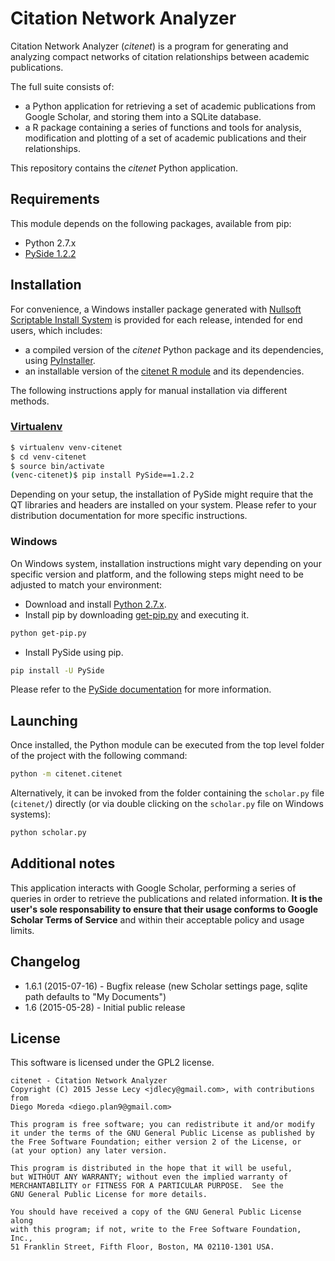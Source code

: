 # Citation Network Analyzer
Citation Network Analyzer (*citenet*) is a program for generating and analyzing
compact networks of citation relationships between academic publications.

The full suite consists of:
* a Python application for retrieving a set of academic publications from Google
Scholar, and storing them into a SQLite database.
* a R package containing a series of functions and tools for analysis,
modification and plotting of a set of academic publications and their relationships.

This repository contains the *citenet* Python application.

## Requirements

This module depends on the following packages, available from pip:
* Python 2.7.x
* [PySide 1.2.2](https://pypi.python.org/pypi/PySide)

## Installation

For convenience, a Windows installer package generated with [Nullsoft Scriptable Install System](http://nsis.sourceforge.net/Main_Page) is provided for each release, intended for end users, which includes:
* a compiled version of the *citenet* Python package and its dependencies, using
[PyInstaller](https://github.com/pyinstaller/pyinstaller/wiki).
* an installable version of the [citenet R module](https://github.com/lecy/citation-analysis-in-R) and its dependencies.

The following instructions apply for manual installation via different methods.
### [Virtualenv](https://virtualenv.pypa.io/)

```bash
$ virtualenv venv-citenet
$ cd venv-citenet
$ source bin/activate
(venc-citenet)$ pip install PySide==1.2.2
```
Depending on your setup, the installation of PySide might require that the QT libraries and headers are installed on your system. Please refer to your distribution documentation for more specific instructions.

### Windows

On Windows system, installation instructions might vary depending on your specific version and platform, and the following steps might need to be adjusted to match your environment:

* Download and install [Python 2.7.x](https://www.python.org/downloads/).
* Install pip by downloading [get-pip.py](https://bootstrap.pypa.io/get-pip.py) and executing it.
```bash
python get-pip.py
```
* Install PySide using pip.
```bash
pip install -U PySide
```
Please refer to the [PySide documentation](https://wiki.qt.io/PySide_Binaries_Windows) for more information.

## Launching

Once installed, the Python module can be executed from the top level folder of the project with the following command:
```bash
python -m citenet.citenet
```
Alternatively, it can be invoked from the folder containing the ```scholar.py``` file (```citenet/```) directly (or via double clicking on the ```scholar.py``` file on Windows systems):
```bash
python scholar.py
```

## Additional notes

This application interacts with Google Scholar, performing a series of queries in order to retrieve the publications and related information. **It is the user's sole responsability to ensure that their usage conforms to Google Scholar Terms of Service** and within their acceptable policy and usage limits.

## Changelog
* 1.6.1 (2015-07-16) - Bugfix release (new Scholar settings page, sqlite path defaults to "My Documents")
* 1.6 (2015-05-28) - Initial public release

## License

This software is licensed under the GPL2 license.

```
citenet - Citation Network Analyzer
Copyright (C) 2015 Jesse Lecy <jdlecy@gmail.com>, with contributions from
Diego Moreda <diego.plan9@gmail.com>

This program is free software; you can redistribute it and/or modify
it under the terms of the GNU General Public License as published by
the Free Software Foundation; either version 2 of the License, or
(at your option) any later version.

This program is distributed in the hope that it will be useful,
but WITHOUT ANY WARRANTY; without even the implied warranty of
MERCHANTABILITY or FITNESS FOR A PARTICULAR PURPOSE.  See the
GNU General Public License for more details.

You should have received a copy of the GNU General Public License along
with this program; if not, write to the Free Software Foundation, Inc.,
51 Franklin Street, Fifth Floor, Boston, MA 02110-1301 USA.
```
